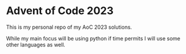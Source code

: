 # Advent of Code 2023

This is my personal repo of my AoC 2023 solutions.

While my main focus will be using python if time permits I will use some other languages as well. 
